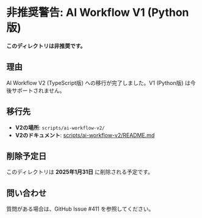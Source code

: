# 非推奨警告: AI Workflow V1 (Python版)

**このディレクトリは非推奨です。**

## 理由

AI Workflow V2 (TypeScript版) への移行が完了しました。V1 (Python版) は今後サポートされません。

## 移行先

- **V2の場所**: `scripts/ai-workflow-v2/`
- **V2のドキュメント**: [scripts/ai-workflow-v2/README.md](../scripts/ai-workflow-v2/README.md)

## 削除予定日

このディレクトリは **2025年1月31日** に削除される予定です。

## 問い合わせ

質問がある場合は、GitHub Issue #411 を参照してください。

